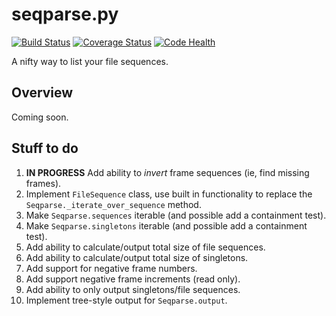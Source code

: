 # seqparse.py

[![Build Status](https://travis-ci.org/hoafaloaf/seqparse.svg?branch=master)](https://travis-ci.org/hoafaloaf/seqparse) [![Coverage Status](https://coveralls.io/repos/github/hoafaloaf/seqparse/badge.svg)](https://coveralls.io/github/hoafaloaf/seqparse) [![Code Health](https://landscape.io/github/hoafaloaf/seqparse/develop/landscape.svg?style=flat)](https://landscape.io/github/hoafaloaf/seqparse)


A nifty way to list your file sequences.

## Overview

Coming soon.

## Stuff to do

1. **IN PROGRESS** Add ability to *invert* frame sequences (ie, find missing
   frames).
1. Implement `FileSequence` class, use built in functionality to replace the
   `Seqparse._iterate_over_sequence` method.
1. Make `Seqparse.sequences` iterable (and possible add a containment test).
1. Make `Seqparse.singletons` iterable (and possible add a containment test).
1. Add ability to calculate/output total size of file sequences.
1. Add ability to calculate/output total size of singletons.
1. Add support for negative frame numbers.
1. Add support negative frame increments (read only).
1. Add ability to only output singletons/file sequences.
1. Implement tree-style output for `Seqparse.output`.
